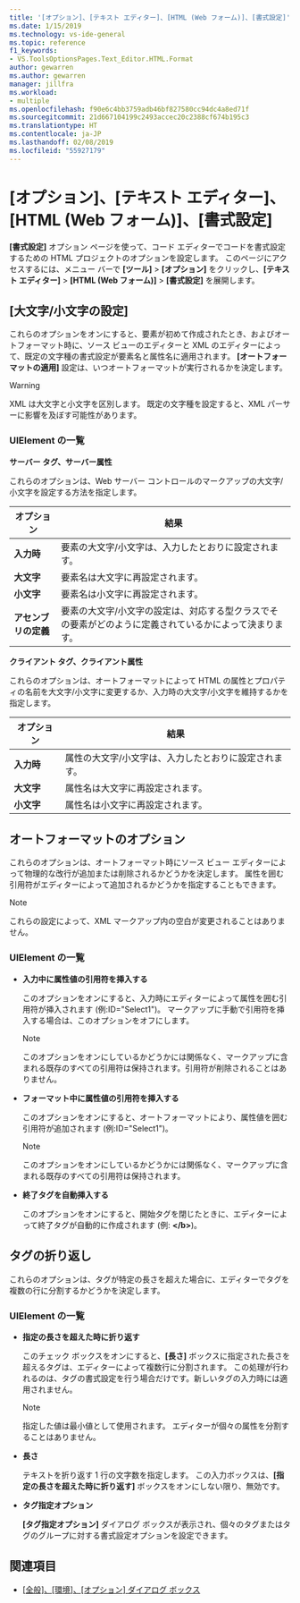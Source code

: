 ```yaml
---
title: '[オプション]、[テキスト エディター]、[HTML (Web フォーム)]、[書式設定]'
ms.date: 1/15/2019
ms.technology: vs-ide-general
ms.topic: reference
f1_keywords:
- VS.ToolsOptionsPages.Text_Editor.HTML.Format
author: gewarren
ms.author: gewarren
manager: jillfra
ms.workload:
- multiple
ms.openlocfilehash: f90e6c4bb3759adb46bf827580cc94dc4a8ed71f
ms.sourcegitcommit: 21d667104199c2493accec20c2388cf674b195c3
ms.translationtype: HT
ms.contentlocale: ja-JP
ms.lasthandoff: 02/08/2019
ms.locfileid: "55927179"
---
```

# <a name="options-text-editor-html-web-forms-formatting"></a>[オプション]、[テキスト エディター]、[HTML (Web フォーム)]、[書式設定]

**[書式設定]** オプション ページを使って、コード エディターでコードを書式設定するための HTML プロジェクトのオプションを設定します。 このページにアクセスするには、メニュー バーで **[ツール]** > **[オプション]** をクリックし、**[テキスト エディター]** > **[HTML (Web フォーム)]** > **[書式設定]** を展開します。

## <a name="capitalization"></a>[大文字/小文字の設定]

これらのオプションをオンにすると、要素が初めて作成されたとき、およびオートフォーマット時に、ソース ビューのエディターと XML のエディターによって、既定の文字種の書式設定が要素名と属性名に適用されます。 **[オートフォーマットの適用]** 設定は、いつオートフォーマットが実行されるかを決定します。

> [!WARNING]
> XML は大文字と小文字を区別します。 既定の文字種を設定すると、XML パーサーに影響を及ぼす可能性があります。

### <a name="uielement-list"></a>UIElement の一覧

**サーバー タグ、サーバー属性**

これらのオプションは、Web サーバー コントロールのマークアップの大文字/小文字を設定する方法を指定します。

|オプション|結果|
|---------------------------------|------------------------------|
|**入力時**|要素の大文字/小文字は、入力したとおりに設定されます。|
|**大文字**|要素名は大文字に再設定されます。|
|**小文字**|要素名は小文字に再設定されます。|
|**アセンブリの定義**|要素の大文字/小文字の設定は、対応する型クラスでその要素がどのように定義されているかによって決まります。|


**クライアント タグ、クライアント属性**

これらのオプションは、オートフォーマットによって HTML の属性とプロパティの名前を大文字/小文字に変更するか、入力時の大文字/小文字を維持するかを指定します。

|オプション|結果|
|---------------------------------|------------------------------|
|**入力時**|属性の大文字/小文字は、入力したとおりに設定されます。|
|**大文字**|属性名は大文字に再設定されます。|
|**小文字**|属性名は小文字に再設定されます。|


## <a name="automatic-formatting-options"></a>オートフォーマットのオプション

これらのオプションは、オートフォーマット時にソース ビュー エディターによって物理的な改行が追加または削除されるかどうかを決定します。 属性を囲む引用符がエディターによって追加されるかどうかを指定することもできます。

> [!NOTE]
> これらの設定によって、XML マークアップ内の空白が変更されることはありません。

### <a name="uielement-list"></a>UIElement の一覧

- **入力中に属性値の引用符を挿入する**

   このオプションをオンにすると、入力時にエディターによって属性を囲む引用符が挿入されます (例:ID="Select1")。 マークアップに手動で引用符を挿入する場合は、このオプションをオフにします。


   > [!NOTE]
   > このオプションをオンにしているかどうかには関係なく、マークアップに含まれる既存のすべての引用符は保持されます。引用符が削除されることはありません。

- **フォーマット中に属性値の引用符を挿入する**

   このオプションをオンにすると、オートフォーマットにより、属性値を囲む引用符が追加されます (例:ID="Select1")。

   > [!NOTE]
   > このオプションをオンにしているかどうかには関係なく、マークアップに含まれる既存のすべての引用符は保持されます。

- **終了タグを自動挿入する**

   このオプションをオンにすると、開始タグを閉じたときに、エディターによって終了タグが自動的に作成されます (例: **\</b>**)。

## <a name="tag-wrapping"></a>タグの折り返し

これらのオプションは、タグが特定の長さを超えた場合に、エディターでタグを複数の行に分割するかどうかを決定します。

### <a name="uielement-list"></a>UIElement の一覧

- **指定の長さを超えた時に折り返す**

   このチェック ボックスをオンにすると、**[長さ]** ボックスに指定された長さを超えるタグは、エディターによって複数行に分割されます。 この処理が行われるのは、タグの書式設定を行う場合だけです。新しいタグの入力時には適用されません。

   > [!NOTE]
   > 指定した値は最小値として使用されます。 エディターが個々の属性を分割することはありません。

- **長さ**

   テキストを折り返す 1 行の文字数を指定します。 この入力ボックスは、**[指定の長さを超えた時に折り返す]** ボックスをオンにしない限り、無効です。

- **タグ指定オプション**

   **[タグ指定オプション]** ダイアログ ボックスが表示され、個々のタグまたはタグのグループに対する書式設定オプションを設定できます。

## <a name="see-also"></a>関連項目

- [[全般]、[環境]、[オプション] ダイアログ ボックス](../../ide/reference/general-environment-options-dialog-box.md)